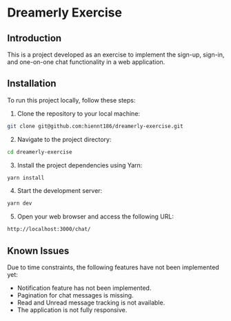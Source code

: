 # Dreamerly Exercise

## Introduction

This is a project developed as an exercise to implement the sign-up, sign-in, and one-on-one chat functionality in a web application.

## Installation

To run this project locally, follow these steps:

1. Clone the repository to your local machine:

```bash
git clone git@github.com:hiennt186/dreamerly-exercise.git
```

2. Navigate to the project directory:

```bash
cd dreamerly-exercise
```

3. Install the project dependencies using Yarn:

```bash
yarn install
```

4. Start the development server:

```bash
yarn dev
```

5. Open your web browser and access the following URL:

```bash
http://localhost:3000/chat/
```

## Known Issues
Due to time constraints, the following features have not been implemented yet:

- Notification feature has not been implemented.
- Pagination for chat messages is missing.
- Read and Unread message tracking is not available.
- The application is not fully responsive.

